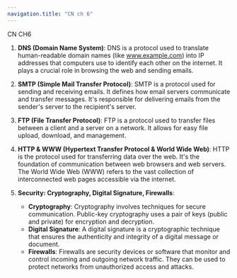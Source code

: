 ```yaml
---
navigation.title: "CN ch 6"
---
```

CN CH6

1. **DNS (Domain Name System)**:
   DNS is a protocol used to translate human-readable domain names (like www.example.com) into IP addresses that computers use to identify each other on the internet. It plays a crucial role in browsing the web and sending emails.

2. **SMTP (Simple Mail Transfer Protocol)**:
   SMTP is a protocol used for sending and receiving emails. It defines how email servers communicate and transfer messages. It's responsible for delivering emails from the sender's server to the recipient's server.

3. **FTP (File Transfer Protocol)**:
   FTP is a protocol used to transfer files between a client and a server on a network. It allows for easy file upload, download, and management.

4. **HTTP & WWW (Hypertext Transfer Protocol & World Wide Web)**:
   HTTP is the protocol used for transferring data over the web. It's the foundation of communication between web browsers and web servers. The World Wide Web (WWW) refers to the vast collection of interconnected web pages accessible via the internet.

5. **Security: Cryptography, Digital Signature, Firewalls**:
   - **Cryptography**: Cryptography involves techniques for secure communication. Public-key cryptography uses a pair of keys (public and private) for encryption and decryption.
   - **Digital Signature**: A digital signature is a cryptographic technique that ensures the authenticity and integrity of a digital message or document.
   - **Firewalls**: Firewalls are security devices or software that monitor and control incoming and outgoing network traffic. They can be used to protect networks from unauthorized access and attacks.